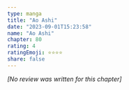 ```yaml
---
type: manga
title: "Ao Ashi"
date: "2023-09-01T15:23:58"
name: "Ao Ashi"
chapter: 80
rating: 4
ratingEmoji: ⭐️⭐️⭐️⭐️
share: false
---
```


*[No review was written for this chapter]*
